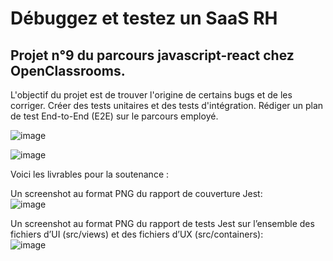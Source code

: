 # Débuggez et testez un SaaS RH

## Projet n°9 du parcours javascript-react chez OpenClassrooms.

L'objectif du projet est de trouver l'origine de certains bugs et de les corriger. Créer des tests unitaires et des tests d'intégration.
Rédiger un plan de test End-to-End (E2E) sur le parcours employé.

![image](https://user-images.githubusercontent.com/93211301/217921236-589b8c2a-d316-43ef-ba53-2e19a1718f7e.png)

![image](https://user-images.githubusercontent.com/93211301/217919732-347f66c7-4c3b-4a56-ad74-12b7d3f3844a.png)

Voici les livrables pour la soutenance :

Un screenshot au format PNG du rapport de couverture Jest:  
![image](https://user-images.githubusercontent.com/93211301/217922584-23d09f70-2daf-4b96-bf2c-b3bed1a90503.png)

Un screenshot au format PNG du rapport de tests Jest sur l’ensemble des fichiers d’UI (src/views) et des fichiers d’UX (src/containers):  
![image](https://user-images.githubusercontent.com/93211301/217924160-1ded62a8-984c-4b3c-a7a2-ba96bd342a4e.png)
